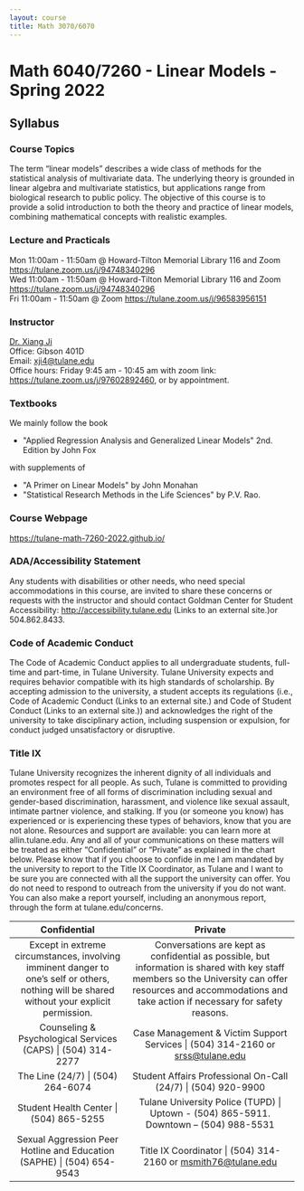 ```yaml
---
layout: course
title: Math 3070/6070
---
```


# Math 6040/7260 - Linear Models - Spring 2022

## Syllabus

### Course Topics

The term “linear models” describes a wide class of methods for the statistical analysis of multivariate data. The underlying theory is grounded in linear algebra and multivariate statistics, but applications range from biological research to public policy. The objective of this course is to provide a solid introduction to both the theory and practice of linear models, combining mathematical concepts with realistic examples.

### Lecture and Practicals

Mon 11:00am - 11:50am @ Howard-Tilton Memorial Library 116 and Zoom <https://tulane.zoom.us/j/94748340296>\
Wed 11:00am - 11:50am @ Howard-Tilton Memorial Library 116 and Zoom <https://tulane.zoom.us/j/94748340296>\
Fri 11:00am - 11:50am @ Zoom <https://tulane.zoom.us/j/96583956151>

### Instructor

[Dr. Xiang Ji](https://sse.tulane.edu/math/faculty/ji)\
Office: Gibson 401D\
Email: <xji4@tulane.edu>\
Office hours: Friday 9:45 am - 10:45 am with zoom link: <https://tulane.zoom.us/j/97602892460>, or by appointment.


### Textbooks

We mainly follow the book 

- "Applied Regression Analysis and Generalized Linear Models" 2nd. Edition by John Fox

with supplements of

- "A Primer on Linear Models" by John Monahan
- "Statistical Research Methods in the Life Sciences" by P.V. Rao.


### Course Webpage

<https://tulane-math-7260-2022.github.io/>

### ADA/Accessibility Statement

Any students with disabilities or other needs, who need special accommodations in this course, are invited to share these concerns or requests with the instructor and should contact Goldman Center for Student Accessibility: http://accessibility.tulane.edu  (Links to an external site.)or 504.862.8433.

### Code of Academic Conduct

The Code of Academic Conduct applies to all undergraduate students, full-time and part-time, in Tulane University. Tulane University expects and requires behavior compatible with its high standards of scholarship. By accepting admission to the university, a student accepts its regulations (i.e., Code of Academic Conduct (Links to an external site.) and Code of Student Conduct (Links to an external site.)) and acknowledges the right of the university to take disciplinary action, including suspension or expulsion, for conduct judged unsatisfactory or disruptive.

### Title IX

Tulane University recognizes the inherent dignity of all individuals and promotes respect for all people. As such, Tulane is committed to providing an environment free of all forms of discrimination including sexual and gender-based discrimination, harassment, and violence like sexual assault, intimate partner violence, and stalking. If you (or someone you know) has experienced or is experiencing these types of behaviors, know that you are not alone. Resources and support are available: you can learn more at allin.tulane.edu.  Any and all of your communications on these matters will be treated as either “Confidential” or “Private” as explained in the chart below. Please know that if you choose to confide in me I am mandated by the university to report to the Title IX Coordinator, as Tulane and I want to be sure you are connected with all the support the university can offer. You do not need to respond to outreach from the university if you do not want. You can also make a report yourself, including an anonymous report, through the form at tulane.edu/concerns.

|Confidential | Private |
|:-----------:|:-------:|
|Except in extreme circumstances, involving imminent danger to one’s self or others, nothing will be shared without your explicit permission.| Conversations are kept as confidential as possible, but information is shared with key staff members so the University can offer resources and accommodations and take action if necessary for safety reasons.|
|Counseling & Psychological Services (CAPS) \| (504) 314-2277 | Case Management & Victim Support Services \| (504) 314-2160 or srss@tulane.edu|
|The Line (24/7) \| (504) 264-6074| Student Affairs Professional On-Call (24/7) \| (504) 920-9900|
|Student Health Center \| (504) 865-5255| Tulane University Police (TUPD) \| Uptown - (504) 865-5911.  Downtown – (504) 988-5531|
|Sexual Aggression Peer Hotline and Education (SAPHE) \| (504) 654-9543| Title IX Coordinator \| (504) 314-2160 or msmith76@tulane.edu|

